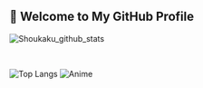 ## 👋 Welcome to My GitHub Profile

![Shoukaku_github_stats](https://github-readme-stats.vercel.app/api?username=shoukaku07&show_icons=true&theme=radical)

<br>

![Top Langs](https://github-readme-stats.vercel.app/api/top-langs/?username=shoukaku07&layout=compact&theme=radical)
![Anime](https://media.tenor.com/YOphBzO0MfoAAAAj/japanese-animation.gif)
